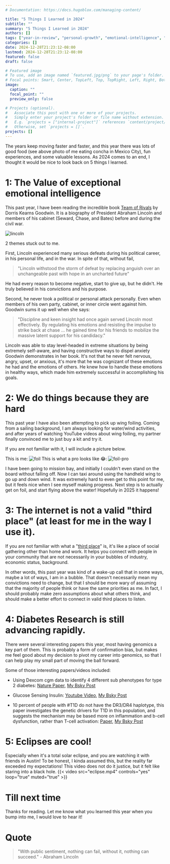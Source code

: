```yaml
---
# Documentation: https://docs.hugoblox.com/managing-content/

title: "5 Things I Learned in 2024"
subtitle: ""
summary: "5 Things I Learned in 2024"
authors: []
tags: ["year-in-review", "personal-growth", "emotional-intelligence", "diabetes-research", "eclipse", "wing-foiling"]
categories: []
date: 2024-12-28T21:23:12-08:00
lastmod: 2024-12-28T21:23:12-08:00
featured: false
draft: false

# Featured image
# To use, add an image named `featured.jpg/png` to your page's folder.
# Focal points: Smart, Center, TopLeft, Top, TopRight, Left, Right, BottomLeft, Bottom, BottomRight.
image:
  caption: ""
  focal_point: ""
  preview_only: false

# Projects (optional).
#   Associate this post with one or more of your projects.
#   Simply enter your project's folder or file name without extension.
#   E.g. `projects = ["internal-project"]` references `content/project/deep-learning/index.md`.
#   Otherwise, set `projects = []`.
projects: []
---
```


The years keep moving faster and faster, and this year there was lots of good food 
(see above photo of me eating concha in Mexico City), fun experiences, and some valuable lessons. 
As 2024 comes to an end, I thought it would be nice to look back on 5 things I learned.

# 1: The Value of exceptional emotional intelligence
This past year, I have been reading the incredible book 
[Team of Rivals](https://www.amazon.com/Team-Rivals-Political-Abraham-Lincoln/dp/0743270754) by Dorris Kearns Goodwin. 
It is a biography of President Abraham Lincoln and members of his cabinet 
(Seward, Chase, and Bates) before and during the civil war.

![lincoln](lincoln.png)

2 themes stuck out to me.

First, Lincoln experienced many serious defeats during his political career, in his personal life, and in the war. 
In spite of that, without fail, 
>"Lincoln withstood the storm of defeat by replacing anguish over an unchangeable past with hope in an uncharted future"

He had every reason to become negative, start to give up, but he didn't. 
He truly believed in his convictions and his purpose.

Second, he never took a political or personal attack personally. 
Even when members of his own party, cabinet, or inner circle went against him.
Goodwin sums it up well when she says: 
> "Discipline and keen insight had once again served Lincoln most effectively. 
> By regulating his emotions and resisting the impulse to strike back at chase ... 
> he gained time for his friends to mobilize the massive latent support for his candidacy."

Lincoln was able to stay level-headed in extreme situations by being extremely self-aware, and having constructive ways
to dispel anxiety Goodwin demonstrates in her book. It's not that he never felt nervous, angry, upset, or anxious, it's 
more that he was cognizant of these emotions he had and the emotions of others. He knew how to handle these emotions 
in healthy ways, which made him extremely successful in accomplishing his goals.

# 2: We do things because they are hard
This past year I have also been attempting to pick up wing foiling. Coming from a sailing background, 
I am always looking for water/wind activities, and after years of watching YouTube videos about wing foiling, my partner
finally convinced me to just buy a kit and try it.

If you are not familiar with it, I will include a picture below.

This is me:
![foil](foil.jpg)
This is what a pro looks like 😂:
![foil-pro](foil-pro.png)

I have been going to mission bay, and initially I couldn't even stand on the board without falling off.
Now I can taxi around using the handheld wing to go up and down wind.
It was extremely hard to even get to this point for me, but it feels nice when I see myself making progress.
Next step is to actually get on foil, and start flying above the water!
Hopefully in 2025 it happens!

# 3: The internet is not a valid "third place" (at least for me in the way I use it).
If you are not familiar with what a "[third place](https://en.wikipedia.org/wiki/Third_place)" is, it's like a 
place of social gathering other than home and work. It helps you connect with people in your community that are not
necessarily in your bubbles of industry, economic status, background.

In other words, this past year was kind of a wake-up call that in some ways, maybe a lot of ways, I am 
in a bubble. That doesn't necessarily mean my convictions need to change, but that I should be more wary of assuming that 
the majority of people think or have the same priorities as me. In fact, I should probably make zero assumptions 
about what others think, and should make a better effort to connect in valid third places to listen.

# 4: Diabetes Research is still advancing rapidly.
There were several interesting papers this year, most having genomics a key part of them.
This is probably a form of confirmation bias, but makes me feel good about my decision to pivot my career into
genomics, so that I can help play my small part of moving the ball forward.

Some of those interesting papers/videos included:

- Using Dexcom cgm data to identify 4 different sub phenotypes for type 2 diabetes: 
[Nature Paper](https://www.nature.com/articles/s41551-024-01311-6),
[My Bsky Post](https://bsky.app/profile/dddiaz.com/post/3leajsnt2gc2f)

- Glucose Sensing Insulin:
[Youtube Video](https://www.youtube.com/watch?v=lVTS_J7Xmxs),
[My Bsky Post](https://bsky.app/profile/dddiaz.com/post/3ldhfxf2bfk2c)

- 10 percent of people with #T1D do not have the DR3/DR4 haplotype, this paper investigates the genetic drivers for 
T1D in this population, and suggests the mechanism may be based more on inflammation and b-cell dysfunction, rather than T-cell activation:
[Paper](https://diabetesjournals.org/care/article/doi/10.2337/dc24-1251/157547/Genetic-Discovery-and-Risk-Prediction-for-Type-1),
[My Bsky Post](https://bsky.app/profile/dddiaz.com/post/3ldevktg5qk25)

# 5: Eclipses are cool!
Especially when it's a total solar eclipse, and you are watching it with friends in Austin!
To be honest, I kinda assumed this, but the reality far exceeded my expectations!
This video does not do it justice, but it felt like staring into a black hole.
{{< video src="eclipse.mp4" controls="yes" loop="true" muted="true" >}}


# Till next time
Thanks for reading. Let me know what you learned this year when you bump into me, I would love to hear it!


# Quote 
> "With public sentiment, nothing can fail, without it, nothing can succeed." - Abraham Lincoln
